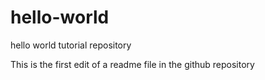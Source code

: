 # hello-world
hello world tutorial repository

This is the first edit of a readme file in the github repository
